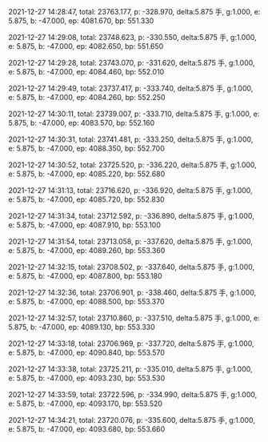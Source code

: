 2021-12-27 14:28:47, total: 23763.177, p: -328.970, delta:5.875 手, g:1.000, e: 5.875, b: -47.000, ep: 4081.670, bp: 551.330

2021-12-27 14:29:08, total: 23748.623, p: -330.550, delta:5.875 手, g:1.000, e: 5.875, b: -47.000, ep: 4082.650, bp: 551.650

2021-12-27 14:29:28, total: 23743.070, p: -331.620, delta:5.875 手, g:1.000, e: 5.875, b: -47.000, ep: 4084.460, bp: 552.010

2021-12-27 14:29:49, total: 23737.417, p: -333.740, delta:5.875 手, g:1.000, e: 5.875, b: -47.000, ep: 4084.260, bp: 552.250

2021-12-27 14:30:11, total: 23739.007, p: -333.710, delta:5.875 手, g:1.000, e: 5.875, b: -47.000, ep: 4083.570, bp: 552.160

2021-12-27 14:30:31, total: 23741.481, p: -333.250, delta:5.875 手, g:1.000, e: 5.875, b: -47.000, ep: 4088.350, bp: 552.700

2021-12-27 14:30:52, total: 23725.520, p: -336.220, delta:5.875 手, g:1.000, e: 5.875, b: -47.000, ep: 4085.220, bp: 552.680

2021-12-27 14:31:13, total: 23716.620, p: -336.920, delta:5.875 手, g:1.000, e: 5.875, b: -47.000, ep: 4085.720, bp: 552.830

2021-12-27 14:31:34, total: 23712.592, p: -336.890, delta:5.875 手, g:1.000, e: 5.875, b: -47.000, ep: 4087.910, bp: 553.100

2021-12-27 14:31:54, total: 23713.058, p: -337.620, delta:5.875 手, g:1.000, e: 5.875, b: -47.000, ep: 4089.260, bp: 553.360

2021-12-27 14:32:15, total: 23708.502, p: -337.640, delta:5.875 手, g:1.000, e: 5.875, b: -47.000, ep: 4087.800, bp: 553.180

2021-12-27 14:32:36, total: 23706.901, p: -338.460, delta:5.875 手, g:1.000, e: 5.875, b: -47.000, ep: 4088.500, bp: 553.370

2021-12-27 14:32:57, total: 23710.860, p: -337.510, delta:5.875 手, g:1.000, e: 5.875, b: -47.000, ep: 4089.130, bp: 553.330

2021-12-27 14:33:18, total: 23706.969, p: -337.720, delta:5.875 手, g:1.000, e: 5.875, b: -47.000, ep: 4090.840, bp: 553.570

2021-12-27 14:33:38, total: 23725.211, p: -335.010, delta:5.875 手, g:1.000, e: 5.875, b: -47.000, ep: 4093.230, bp: 553.530

2021-12-27 14:33:59, total: 23722.596, p: -334.990, delta:5.875 手, g:1.000, e: 5.875, b: -47.000, ep: 4093.170, bp: 553.520

2021-12-27 14:34:21, total: 23720.076, p: -335.600, delta:5.875 手, g:1.000, e: 5.875, b: -47.000, ep: 4093.680, bp: 553.660